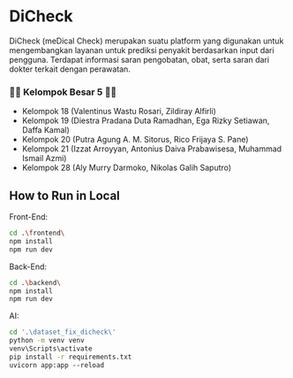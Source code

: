 # DiCheck
DiCheck (meDical Check) merupakan suatu platform yang digunakan untuk mengembangkan layanan untuk prediksi penyakit berdasarkan input dari pengguna. Terdapat informasi saran pengobatan, obat, serta saran dari dokter terkait dengan perawatan.

### 👩🏻  Kelompok Besar 5  👦🏻 
- Kelompok 18 (Valentinus Wastu Rosari, Zildiray Alfirli)
- Kelompok 19 (Diestra Pradana Duta Ramadhan, Ega Rizky Setiawan, Daffa Kamal)
- Kelompok 20 (Putra Agung A. M. Sitorus, Rico Frijaya S. Pane)
- Kelompok 21 (Izzat Arroyyan, Antonius Daiva Prabawisesa, Muhammad Ismail Azmi)
- Kelompok 28 (Aly Murry Darmoko, Nikolas Galih Saputro)

## How to Run in Local

Front-End:

```bash
cd .\frontend\
npm install
npm run dev
```

Back-End:

```bash
cd .\backend\
npm install
npm run dev
```

AI:

```bash
cd '.\dataset_fix_dicheck\'
python -m venv venv
venv\Scripts\activate 
pip install -r requirements.txt
uvicorn app:app --reload
```
